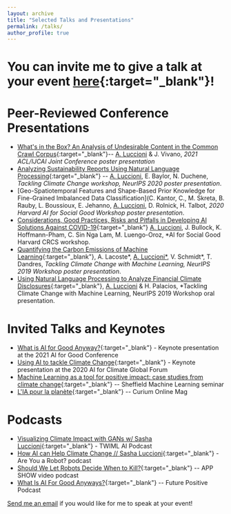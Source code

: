 ```yaml
---
layout: archive
title: "Selected Talks and Presentations"
permalink: /talks/
author_profile: true
---
```


# You can invite me to give a talk at your event [here](https://speakerhub.com/speaker/sasha-luccioni){:target="_blank"}!

Peer-Reviewed Conference Presentations
======
* [What's in the Box? An Analysis of Undesirable Content in the Common Crawl Corpus](https://arxiv.org/abs/2105.02732){:target="_blank"}-- <ins>A. Luccioni</ins> & J. Vivano, *2021 ACL/IJCAI Joint Conference poster presentation*
* [Analyzing Sustainability Reports Using Natural Language Processing](https://arxiv.org/abs/2011.08073){:target="_blank"} -- <ins>A. Luccioni</ins>, E. Baylor, N. Duchene, *Tackling Climate Change workshop, NeurIPS 2020 poster presentation*.
* [Geo-Spatiotemporal Features and Shape-Based Prior Knowledge for Fine-Grained Imbalanced Data Classification](C. Kantor, C., M. Skreta, B. Rauby, L. Boussioux, E. Jehanno,  <ins>A. Luccioni</ins>, D. Rolnick, H. Talbot, *2020 Harvard AI for Social Good Workshop poster presentation*.
* [Considerations, Good Practices, Risks and Pitfalls in Developing AI Solutions Against COVID-19](https://arxiv.org/abs/2008.09043){:target="_blank"} <ins>A. Luccioni</ins>, J. Bullock, K. Hoffmann-Pham, C. Sin Nga Lam, M. Luengo-Oroz, *AI for Social Good Harvard CRCS workshop.
* [Quantifying the Carbon Emissions of Machine Learning](https://arxiv.org/abs/1910.09700){:target="_blank"}, A. Lacoste*, <ins>A. Luccioni*</ins>, V. Schmidt*, T. Dandres, *Tackling Climate Change with Machine Learning, NeurIPS 2019 Workshop poster presentation*.
* [Using Natural Language Processing to Analyze Financial Climate Disclosures](https://www.climatechange.ai/papers/icml2019/34/paper.pdf){:target="_blank"}, <ins>A. Luccioni</ins> & H. Palacios, *Tackling Climate Change with Machine Learning, NeurIPS 2019 Workshop oral presentation.



Invited Talks and Keynotes
======

* [What is AI for Good Anyway?](https://www.youtube.com/watch?v=hewMMpo3mK0){:target="_blank"} - Keynote presentation at the 2021 AI for Good Conference
* [Using AI to tackle Climate Change](https://www.youtube.com/watch?v=4l0z_lNSnes){:target="_blank"} - Keynote presentation at the 2020 AI for Climate Global Forum
* [Machine Learning as a tool for positive impact: case studies from climate change](https://www.youtube.com/watch?v=LaJ5FIOCpBY){:target="_blank"} -- Sheffield Machine Learning seminar
* [L'IA pour la planète](https://youtu.be/XI0MgNjUwDA){:target="_blank"} -- Curium Online Mag


Podcasts
======

* [Visualizing Climate Impact with GANs w/ Sasha Luccioni](https://twimlai.com/visualizing-climate-impact-with-gans-w-sasha-luccioni/){:target="_blank"} - TWIML AI Podcast 
* [How AI can Help Climate Change // Sasha Luccioni](https://anchor.fm/are-you-a-robot/episodes/S4E2-How-AI-can-Help-Climate-Change--Sasha-Luccioni-eqea8j){:target="_blank"} - Are You a Robot? podcast
* [Should We Let Robots Decide When to Kill?](https://getconnectedmedia.com/app-show-video-podcast-should-we-let-robots-decide-when-to-kill/){:target="_blank"} -- APP SHOW video podcast
* [What Is AI For Good Anyways?](https://shows.acast.com/not_going_back_to_normal/episodes/what-is-ai-for-good-anyways){:target="_blank"} -- Future Positive Podcast

[Send me an email](mailto:sasha.luccioni@mila.quebec) if you would like for me to speak at your event!
